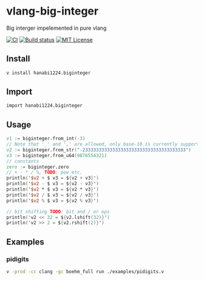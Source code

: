 # vlang-big-integer
Big interger impelemented in pure vlang

[![CI](https://github.com/hanabi1224/vlang-big-integer/actions/workflows/main.yml/badge.svg)](https://github.com/hanabi1224/vlang-big-integer/actions/workflows/main.yml)
[![Build status](https://img.shields.io/appveyor/ci/hanabi1224/vlang-big-integer/main.svg)](https://ci.appveyor.com/project/hanabi1224/vlang-big-integer)
[![MIT License](https://img.shields.io/github/license/hanabi1224/vlang-big-integer.svg)](https://github.com/hanabi1224/vlang-big-integer/blob/master/LICENSE)

## Install
```bash
v install hanabi1224.biginteger
```

## Import
```v
import hanabi1224.biginteger
```

## Usage
```v
v1 := biginteger.from_int(-3)
// Note that '_' and ',' are allowed, only base-10 is currently supported.
v2 := biginteger.from_str("-23333333333333333333333333333333333333") 
v3 := biginteger.from_u64(9876554321)
// constants
zero := biginteger.zero
// + - * / %, TODO: pow etc.
println('$v2 + $ v3 = ${v2 + v3}')
println('$v2 - $ v3 = ${v2 - v3}')
println('$v2 * $ v3 = ${v2 * v3}')
println('$v2 / $ v3 = ${v2 / v3}')
println('$v2 % $ v3 = ${v2 % v3}')

// bit shifting TODO: bit and / or ops
println('v2 << 32 = ${v2.lshift(32)}')
println('v2 >> 2 = ${v2.rshift(2)}')
```

## Examples
### pidigits
```bash
v -prod -cc clang -gc boehm_full run ./examples/pidigits.v
```
